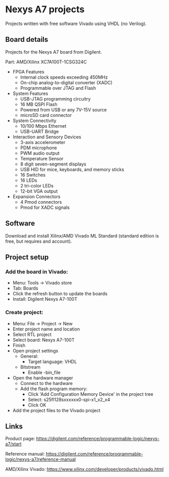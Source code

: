 # Nexys A7 projects

Projects written with free software Vivado using VHDL (no Verilog).

## Board details

Projects for the Nexys A7 board from Digilent.

Part: AMD/Xilinx XC7A100T-1CSG324C

* FPGA Features
  * Internal clock speeds exceeding 450MHz
  * On-chip analog-to-digital converter (XADC)
  * Programmable over JTAG and Flash
* System Features
  * USB-JTAG programming circuitry
  * 16 MB QSPI Flash 
  * Powered from USB or any 7V-15V source
  * microSD card connector
* System Connectivity
  * 10/100 Mbps Ethernet
  * USB-UART Bridge
* Interaction and Sensory Devices
  * 3-axis accelerometer
  * PDM microphone
  * PWM audio output
  * Temperature Sensor
  * 8 digit seven-segment displays
  * USB HID for mice, keyboards, and memory sticks
  * 16 Switches
  * 16 LEDs
  * 2 tri-color LEDs
  * 12-bit VGA output
* Expansion Connectors
  * 4 Pmod connectors
  * Pmod for XADC signals

## Software

Download and install Xilinx/AMD Vivado ML Standard (standard edition is free, but requires and account).

## Project setup

### Add the board in Vivado:

* Menu: Tools -> Vivado store
* Tab: Boards
* Click the refresh button to update the boards
* Install: Digilent Nexys A7-100T

### Create project:

* Menu: File -> Project -> New
* Enter project name and location
* Select RTL project
* Select board: Nexys A7-100T
* Finish
* Open project settings
  * General:
    * Target language: VHDL
  * Bitstream
    * Enable -bin_file
* Open the hardware manager
  * Connect to the hardware
  * Add the flash program memory:
    * Click 'Add Configuration Memory Device' in the project tree
    * Select: s25fl128sxxxxxx0-spi-x1_x2_x4
    * Click OK
* Add the project files to the Vivado project

## Links

Product page: https://digilent.com/reference/programmable-logic/nexys-a7/start

Reference manual: https://digilent.com/reference/programmable-logic/nexys-a7/reference-manual

AMD/Xilinx Vivado: https://www.xilinx.com/developer/products/vivado.html
